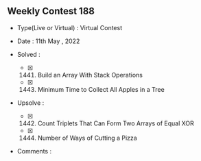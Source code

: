 ## Weekly Contest 188

* Type(Live or Virtual) : Virtual Contest

* Date : 11th May , 2022

* Solved :
 
    * [x] 1441. Build an Array With Stack Operations
    * [x] 1443. Minimum Time to Collect All Apples in a Tree

* Upsolve :

    * [x] 1442. Count Triplets That Can Form Two Arrays of Equal XOR
    * [x] 1444. Number of Ways of Cutting a Pizza


* Comments :
